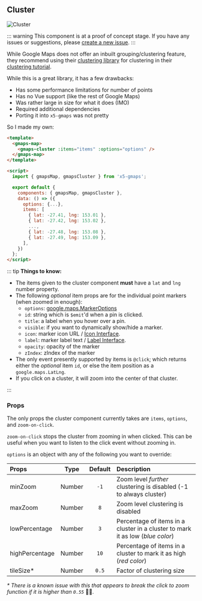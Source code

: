 ## Cluster

![Cluster](~@img/readme-cluster.png)

::: warning
This component is at a proof of concept stage. If you have any issues or suggestions, please [create a new issue](https://github.com/xon52/x5-gmaps/issues).
:::

While Google Maps does not offer an inbuilt grouping/clustering feature, they recommend using their [clustering library](https://github.com/googlemaps/js-markerclustererplus) for clustering in their [clustering tutorial](https://developers.google.com/maps/documentation/javascript/marker-clustering).

While this is a great library, it has a few drawbacks:

- Has some performance limitations for number of points
- Has no Vue support (like the rest of Google Maps)
- Was rather large in size for what it does (IMO)
- Required additional dependencies
- Porting it into `x5-gmaps` was not pretty

So I made my own:

```html
<template>
  <gmaps-map>
    <gmaps-cluster :items="items" :options="options" />
  </gmaps-map>
</template>

<script>
  import { gmapsMap, gmapsCluster } from 'x5-gmaps';

  export default {
    components: { gmapsMap, gmapsCluster },
    data: () => ({
      options: {...},
      items: [
        { lat: -27.41, lng: 153.01 },
        { lat: -27.42, lng: 153.02 },
        ...,
        { lat: -27.48, lng: 153.08 },
        { lat: -27.49, lng: 153.09 },
      ],
    })
  };
</script>
```

::: tip
**Things to know:**

- The items given to the cluster component **must** have a `lat` and `lng` number property.
- The following _optional_ item props are for the individual point markers (when zoomed in enough):
  - `options`: [google.maps.MarkerOptions](https://developers.google.com/maps/documentation/javascript/reference/marker#MarkerOptions)
  - `id`: string which is `$emit`'d when a pin is clicked.
  - `title`: a label when you hover over a pin.
  - `visible`: if you want to dynamically show/hide a marker.
  - `icon`: marker icon URL / [Icon Interface](https://developers.google.com/maps/documentation/javascript/reference/marker#Icon).
  - `label`: marker label text / [Label Interface](https://developers.google.com/maps/documentation/javascript/reference/marker#MarkerLabel).
  - `opacity`: opacity of the marker
  - `zIndex`: zIndex of the marker
- The only event presently supported by items is `@click`; which returns either the _optional_ item `id`, or else the item position as a `google.maps.LatLng`.
- If you click on a cluster, it will zoom into the center of that cluster.

:::

### Props

The only props the cluster component currently takes are `items`, `options`, and `zoom-on-click`.

`zoom-on-click` stops the cluster from zooming in when clicked. This can be useful when you want to listen to the click event without zooming in.

`options` is an object with any of the following you want to override:

| Props          |  Type  | Default | Description                                                                    |
| :------------- | :----: | :-----: | :----------------------------------------------------------------------------- |
| minZoom        | Number |  `-1`   | Zoom level _further_ clustering is disabled (-1 to always cluster)             |
| maxZoom        | Number |   `8`   | Zoom level clustering is disabled                                              |
| lowPercentage  | Number |   `3`   | Percentage of items in a cluster in a cluster to mark it as low (_blue color_) |
| highPercentage | Number |  `10`   | Percentage of items in a cluster to mark it as high (_red color_)              |
| tileSize\*     | Number |  `0.5`  | Factor of clustering size                                                      |

_\* There is a known issue with this that appears to break the click to zoom function if it is higher than `0.55`_ 🤷‍♂️.
